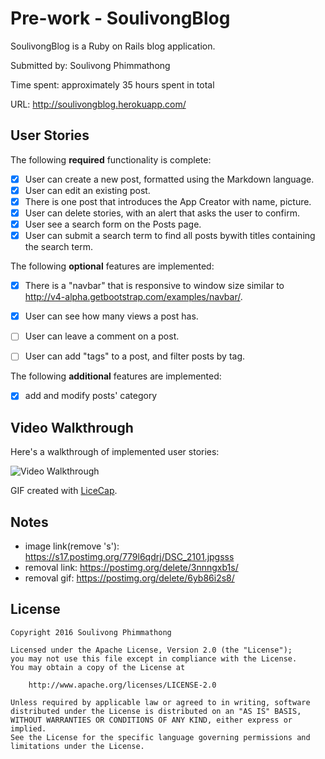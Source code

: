 # Pre-work - SoulivongBlog

SoulivongBlog is a Ruby on Rails blog application.

Submitted by: Soulivong Phimmathong

Time spent: approximately 35 hours spent in total 

URL: http://soulivongblog.herokuapp.com/

## User Stories

The following **required** functionality is complete:

* [x] User can create a new post, formatted using the Markdown language.
* [x] User can edit an existing post.
* [x] There is one post that introduces the App Creator with name, picture.
* [x] User can delete stories, with an alert that asks the user to confirm.
* [x] User see a search form on the Posts page.
* [x] User can submit a search term to find all posts bywith titles containing the search term.

The following **optional** features are implemented:
* [x] There is a "navbar" that is responsive to window size similar to http://v4-alpha.getbootstrap.com/examples/navbar/. 
* [x] User can see how many views a post has. 
* [ ] User can leave a comment on a post.
* [ ] User can add "tags" to a post, and filter posts by tag. 


The following **additional** features are implemented:
- [x] add and modify posts' category
 
## Video Walkthrough 

Here's a walkthrough of implemented user stories:

![Video Walkthrough](https://s21.postimg.org/tn0f62k5z/Soulivong_Walk_Through.gif)

GIF created with [LiceCap](http://www.cockos.com/licecap/).

## Notes
- image link(remove 's'): https://s17.postimg.org/779l6qdrj/DSC_2101.jpgsss
- removal link: https://postimg.org/delete/3nnngxb1s/
- removal gif: https://postimg.org/delete/6yb86i2s8/


## License

    Copyright 2016 Soulivong Phimmathong

    Licensed under the Apache License, Version 2.0 (the "License");
    you may not use this file except in compliance with the License.
    You may obtain a copy of the License at

        http://www.apache.org/licenses/LICENSE-2.0

    Unless required by applicable law or agreed to in writing, software
    distributed under the License is distributed on an "AS IS" BASIS,
    WITHOUT WARRANTIES OR CONDITIONS OF ANY KIND, either express or implied.
    See the License for the specific language governing permissions and
    limitations under the License.